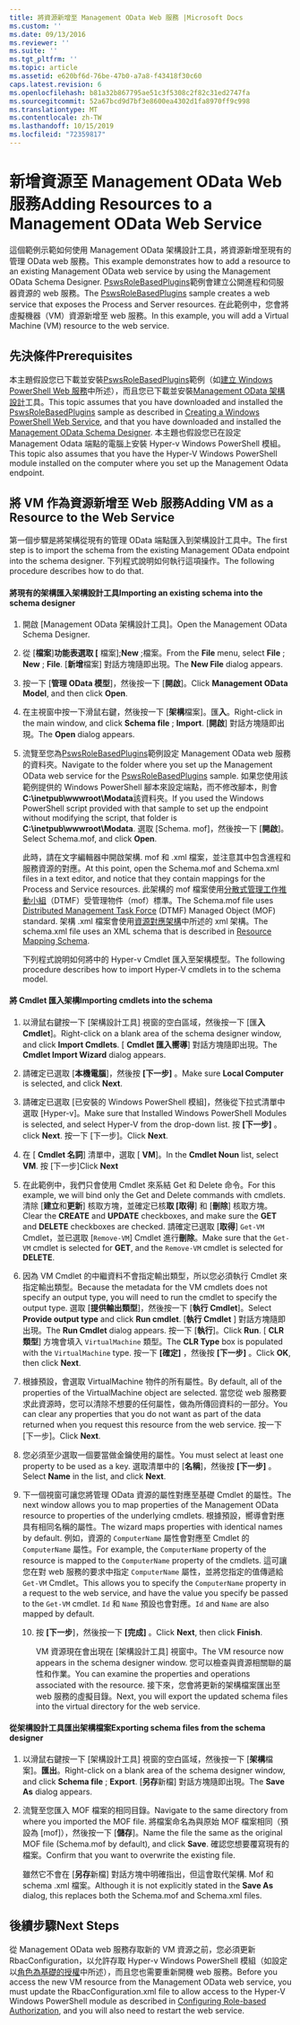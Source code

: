 ```yaml
---
title: 將資源新增至 Management OData Web 服務 |Microsoft Docs
ms.custom: ''
ms.date: 09/13/2016
ms.reviewer: ''
ms.suite: ''
ms.tgt_pltfrm: ''
ms.topic: article
ms.assetid: e620bf6d-76be-47b0-a7a8-f43418f30c60
caps.latest.revision: 6
ms.openlocfilehash: b81a32b867795ae51c3f5308c2f82c31ed2747fa
ms.sourcegitcommit: 52a67bcd9d7bf3e8600ea4302d1fa8970ff9c998
ms.translationtype: MT
ms.contentlocale: zh-TW
ms.lasthandoff: 10/15/2019
ms.locfileid: "72359817"
---
```

# <a name="adding-resources-to-a-management-odata-web-service"></a><span data-ttu-id="1987a-102">新增資源至 Management OData Web 服務</span><span class="sxs-lookup"><span data-stu-id="1987a-102">Adding Resources to a Management OData Web Service</span></span>

<span data-ttu-id="1987a-103">這個範例示範如何使用 Management OData 架構設計工具，將資源新增至現有的管理 OData web 服務。</span><span class="sxs-lookup"><span data-stu-id="1987a-103">This example demonstrates how to add a resource to an existing Management OData web service by using the Management OData Schema Designer.</span></span> <span data-ttu-id="1987a-104">[PswsRoleBasedPlugins](https://code.msdn.microsoft.com:443/windowsdesktop/PswsRoleBasedPlugins-9c79b75a)範例會建立公開進程和伺服器資源的 web 服務。</span><span class="sxs-lookup"><span data-stu-id="1987a-104">The [PswsRoleBasedPlugins](https://code.msdn.microsoft.com:443/windowsdesktop/PswsRoleBasedPlugins-9c79b75a) sample creates a web service that exposes the Process and Server resources.</span></span> <span data-ttu-id="1987a-105">在此範例中，您會將虛擬機器（VM）資源新增至 web 服務。</span><span class="sxs-lookup"><span data-stu-id="1987a-105">In this example, you will add a Virtual Machine (VM) resource to the web service.</span></span>

## <a name="prerequisites"></a><span data-ttu-id="1987a-106">先決條件</span><span class="sxs-lookup"><span data-stu-id="1987a-106">Prerequisites</span></span>

<span data-ttu-id="1987a-107">本主題假設您已下載並安裝[PswsRoleBasedPlugins](https://code.msdn.microsoft.com:443/windowsdesktop/PswsRoleBasedPlugins-9c79b75a)範例（如[建立 Windows PowerShell Web 服務](./creating-a-management-odata-web-service.md)中所述），而且您已下載並安裝[Management OData 架構設計](https://marketplace.visualstudio.com/items?itemName=jlisc0.ManagementODataSchemaDesigner)工具。</span><span class="sxs-lookup"><span data-stu-id="1987a-107">This topic assumes that you have downloaded and installed the [PswsRoleBasedPlugins](https://code.msdn.microsoft.com:443/windowsdesktop/PswsRoleBasedPlugins-9c79b75a) sample as described in [Creating a Windows PowerShell Web Service](./creating-a-management-odata-web-service.md), and that you have downloaded and installed the [Management OData Schema Designer](https://marketplace.visualstudio.com/items?itemName=jlisc0.ManagementODataSchemaDesigner).</span></span> <span data-ttu-id="1987a-108">本主題也假設您已在設定 Management Odata 端點的電腦上安裝 Hyper-v Windows PowerShell 模組。</span><span class="sxs-lookup"><span data-stu-id="1987a-108">This topic also assumes that you have the Hyper-V Windows PowerShell module installed on the computer where you set up the Management Odata endpoint.</span></span>

## <a name="adding-vm-as-a-resource-to-the-web-service"></a><span data-ttu-id="1987a-109">將 VM 作為資源新增至 Web 服務</span><span class="sxs-lookup"><span data-stu-id="1987a-109">Adding VM as a Resource to the Web Service</span></span>

<span data-ttu-id="1987a-110">第一個步驟是將架構從現有的管理 OData 端點匯入到架構設計工具中。</span><span class="sxs-lookup"><span data-stu-id="1987a-110">The first step is to import the schema from the existing Management OData endpoint into the schema designer.</span></span> <span data-ttu-id="1987a-111">下列程式說明如何執行這項操作。</span><span class="sxs-lookup"><span data-stu-id="1987a-111">The following procedure describes how to do that.</span></span>

#### <a name="importing-an-existing-schema-into-the-schema-designer"></a><span data-ttu-id="1987a-112">將現有的架構匯入架構設計工具</span><span class="sxs-lookup"><span data-stu-id="1987a-112">Importing an existing schema into the schema designer</span></span>

1. <span data-ttu-id="1987a-113">開啟 [Management OData 架構設計工具]。</span><span class="sxs-lookup"><span data-stu-id="1987a-113">Open the Management OData Schema Designer.</span></span>

2. <span data-ttu-id="1987a-114">從 [**檔案**]**功能表選取 [** 檔案];**New** ;檔案。</span><span class="sxs-lookup"><span data-stu-id="1987a-114">From the **File** menu, select **File** ; **New** ; **File**.</span></span> <span data-ttu-id="1987a-115">[**新增**檔案] 對話方塊隨即出現。</span><span class="sxs-lookup"><span data-stu-id="1987a-115">The **New File** dialog appears.</span></span>

3. <span data-ttu-id="1987a-116">按一下 [**管理 OData 模型**]，然後按一下 [**開啟**]。</span><span class="sxs-lookup"><span data-stu-id="1987a-116">Click **Management OData Model**, and then click **Open**.</span></span>

4. <span data-ttu-id="1987a-117">在主視窗中按一下滑鼠右鍵，然後按一下 [**架構**檔案]。匯**入**。</span><span class="sxs-lookup"><span data-stu-id="1987a-117">Right-click in the main window, and click **Schema file** ; **Import**.</span></span> <span data-ttu-id="1987a-118">[**開啟**] 對話方塊隨即出現。</span><span class="sxs-lookup"><span data-stu-id="1987a-118">The **Open** dialog appears.</span></span>

5. <span data-ttu-id="1987a-119">流覽至您為[PswsRoleBasedPlugins](https://code.msdn.microsoft.com:443/windowsdesktop/PswsRoleBasedPlugins-9c79b75a)範例設定 Management OData web 服務的資料夾。</span><span class="sxs-lookup"><span data-stu-id="1987a-119">Navigate to the folder where you set up the Management OData web service for the [PswsRoleBasedPlugins](https://code.msdn.microsoft.com:443/windowsdesktop/PswsRoleBasedPlugins-9c79b75a) sample.</span></span> <span data-ttu-id="1987a-120">如果您使用該範例提供的 Windows PowerShell 腳本來設定端點，而不修改腳本，則會**C:\inetpub\wwwroot\Modata**該資料夾。</span><span class="sxs-lookup"><span data-stu-id="1987a-120">If you used the Windows PowerShell script provided with that sample to set up the endpoint without modifying the script, that folder is **C:\inetpub\wwwroot\Modata**.</span></span> <span data-ttu-id="1987a-121">選取 [Schema. mof]，然後按一下 [**開啟**]。</span><span class="sxs-lookup"><span data-stu-id="1987a-121">Select Schema.mof, and click **Open**.</span></span>

   <span data-ttu-id="1987a-122">此時，請在文字編輯器中開啟架構. mof 和 .xml 檔案，並注意其中包含進程和服務資源的對應。</span><span class="sxs-lookup"><span data-stu-id="1987a-122">At this point, open the Schema.mof and Schema.xml files in a text editor, and notice that they contain mappings for the Process and Service resources.</span></span> <span data-ttu-id="1987a-123">此架構的 mof 檔案使用[分散式管理工作推動小組](https://www.dmtf.org/)（DTMF）受管理物件（mof）標準。</span><span class="sxs-lookup"><span data-stu-id="1987a-123">The Schema.mof file uses [Distributed Management  Task Force](https://www.dmtf.org/) (DTMF) Managed Object (MOF) standard.</span></span> <span data-ttu-id="1987a-124">架構 .xml 檔案會使用[資源對應架構](./resource-mapping-schema.md)中所述的 xml 架構。</span><span class="sxs-lookup"><span data-stu-id="1987a-124">The schema.xml file uses an XML schema that is described in [Resource Mapping Schema](./resource-mapping-schema.md).</span></span>

   <span data-ttu-id="1987a-125">下列程式說明如何將中的 Hyper-v Cmdlet 匯入至架構模型。</span><span class="sxs-lookup"><span data-stu-id="1987a-125">The following procedure describes how to import Hyper-V cmdlets in to the schema model.</span></span>

#### <a name="importing-cmdlets-into-the-schema"></a><span data-ttu-id="1987a-126">將 Cmdlet 匯入架構</span><span class="sxs-lookup"><span data-stu-id="1987a-126">Importing cmdlets into the schema</span></span>

1. <span data-ttu-id="1987a-127">以滑鼠右鍵按一下 [架構設計工具] 視窗的空白區域，然後按一下 [匯**入 Cmdlet**]。</span><span class="sxs-lookup"><span data-stu-id="1987a-127">Right-click on a blank area of the schema designer window, and click **Import Cmdlets**.</span></span> <span data-ttu-id="1987a-128">[ **Cmdlet 匯入嚮導**] 對話方塊隨即出現。</span><span class="sxs-lookup"><span data-stu-id="1987a-128">The **Cmdlet Import Wizard** dialog appears.</span></span>

2. <span data-ttu-id="1987a-129">請確定已選取 [**本機電腦**]，然後按 **[下一步]** 。</span><span class="sxs-lookup"><span data-stu-id="1987a-129">Make sure **Local Computer** is selected, and click **Next**.</span></span>

3. <span data-ttu-id="1987a-130">請確定已選取 [已安裝的 Windows PowerShell 模組]，然後從下拉式清單中選取 [Hyper-v]。</span><span class="sxs-lookup"><span data-stu-id="1987a-130">Make sure that Installed Windows PowerShell Modules is selected, and select Hyper-V from the drop-down list.</span></span> <span data-ttu-id="1987a-131">按 **[下一步]** 。</span><span class="sxs-lookup"><span data-stu-id="1987a-131">click **Next**.</span></span> <span data-ttu-id="1987a-132">按一下 [下一步]。</span><span class="sxs-lookup"><span data-stu-id="1987a-132">Click **Next**.</span></span>

4. <span data-ttu-id="1987a-133">在 [ **Cmdlet 名詞**] 清單中，選取 [ **VM**]。</span><span class="sxs-lookup"><span data-stu-id="1987a-133">In the **Cmdlet Noun** list, select **VM**.</span></span> <span data-ttu-id="1987a-134">按 [下一步]</span><span class="sxs-lookup"><span data-stu-id="1987a-134">Click **Next**</span></span>

5. <span data-ttu-id="1987a-135">在此範例中，我們只會使用 Cmdlet 來系結 Get 和 Delete 命令。</span><span class="sxs-lookup"><span data-stu-id="1987a-135">For this example, we will bind only the Get and Delete commands with cmdlets.</span></span> <span data-ttu-id="1987a-136">清除 [**建立**和**更新**] 核取方塊，並確定已核**取 [取得**] 和 [**刪除**] 核取方塊。</span><span class="sxs-lookup"><span data-stu-id="1987a-136">Clear the **CREATE** and **UPDATE** checkboxes, and make sure the **GET** and **DELETE** checkboxes are checked.</span></span> <span data-ttu-id="1987a-137">請確定已選取 [**取得**] `Get-VM` Cmdlet，並已選取 [`Remove-VM`] Cmdlet 進行**刪除**。</span><span class="sxs-lookup"><span data-stu-id="1987a-137">Make sure that the `Get-VM` cmdlet is selected for **GET**, and the `Remove-VM` cmdlet is selected for **DELETE**.</span></span>

6. <span data-ttu-id="1987a-138">因為 VM Cmdlet 的中繼資料不會指定輸出類型，所以您必須執行 Cmdlet 來指定輸出類型。</span><span class="sxs-lookup"><span data-stu-id="1987a-138">Because the metadata for the VM cmdlets does not specify an output type, you will need to run the cmdlet to specify the output type.</span></span> <span data-ttu-id="1987a-139">選取 [**提供輸出類型**]，然後按一下 [**執行 Cmdlet**]。</span><span class="sxs-lookup"><span data-stu-id="1987a-139">Select **Provide output type** and click **Run cmdlet**.</span></span> <span data-ttu-id="1987a-140">[**執行 Cmdlet** ] 對話方塊隨即出現。</span><span class="sxs-lookup"><span data-stu-id="1987a-140">The **Run Cmdlet** dialog appears.</span></span> <span data-ttu-id="1987a-141">按一下 [**執行**]。</span><span class="sxs-lookup"><span data-stu-id="1987a-141">Click **Run**.</span></span> <span data-ttu-id="1987a-142">[ **CLR 類型**] 方塊會填入 `VirtualMachine` 類型。</span><span class="sxs-lookup"><span data-stu-id="1987a-142">The **CLR Type** box is populated with the `VirtualMachine` type.</span></span> <span data-ttu-id="1987a-143">按一下 **[確定]** ，然後按 **[下一步]** 。</span><span class="sxs-lookup"><span data-stu-id="1987a-143">Click **OK**, then click **Next**.</span></span>

7. <span data-ttu-id="1987a-144">根據預設，會選取 VirtualMachine 物件的所有屬性。</span><span class="sxs-lookup"><span data-stu-id="1987a-144">By default, all of the properties of the VirtualMachine object are selected.</span></span> <span data-ttu-id="1987a-145">當您從 web 服務要求此資源時，您可以清除不想要的任何屬性，做為所傳回資料的一部分。</span><span class="sxs-lookup"><span data-stu-id="1987a-145">You can clear any properties that you do not want as part of the data returned when you request this resource from the web service.</span></span> <span data-ttu-id="1987a-146">按一下 [下一步]。</span><span class="sxs-lookup"><span data-stu-id="1987a-146">Click **Next**.</span></span>

8. <span data-ttu-id="1987a-147">您必須至少選取一個要當做金鑰使用的屬性。</span><span class="sxs-lookup"><span data-stu-id="1987a-147">You must select at least one property to be used as a key.</span></span> <span data-ttu-id="1987a-148">選取清單中的 [**名稱**]，然後按 **[下一步]** 。</span><span class="sxs-lookup"><span data-stu-id="1987a-148">Select **Name** in the list, and click **Next**.</span></span>

9. <span data-ttu-id="1987a-149">下一個視窗可讓您將管理 OData 資源的屬性對應至基礎 Cmdlet 的屬性。</span><span class="sxs-lookup"><span data-stu-id="1987a-149">The next window allows you to map properties of the Management OData resource to properties of the underlying cmdlets.</span></span> <span data-ttu-id="1987a-150">根據預設，嚮導會對應具有相同名稱的屬性。</span><span class="sxs-lookup"><span data-stu-id="1987a-150">The wizard maps properties with identical names by default.</span></span> <span data-ttu-id="1987a-151">例如，資源的 `ComputerName` 屬性會對應至 Cmdlet 的 `ComputerName` 屬性。</span><span class="sxs-lookup"><span data-stu-id="1987a-151">For example, the `ComputerName` property of the resource is mapped to the `ComputerName` property of the cmdlets.</span></span>  <span data-ttu-id="1987a-152">這可讓您在對 web 服務的要求中指定 `ComputerName` 屬性，並將您指定的值傳遞給 `Get-VM` Cmdlet。</span><span class="sxs-lookup"><span data-stu-id="1987a-152">This allows you to specify the `ComputerName` property in a request to the web service, and have the value you specify be passed to the `Get-VM` cmdlet.</span></span> <span data-ttu-id="1987a-153">`Id` 和 `Name` 預設也會對應。</span><span class="sxs-lookup"><span data-stu-id="1987a-153">`Id` and `Name` are also mapped by default.</span></span>

   10. <span data-ttu-id="1987a-154">按 **[下一步**]，然後按一下 **[完成]** 。</span><span class="sxs-lookup"><span data-stu-id="1987a-154">Click **Next**, then click **Finish**.</span></span>

       <span data-ttu-id="1987a-155">VM 資源現在會出現在 [架構設計工具] 視窗中。</span><span class="sxs-lookup"><span data-stu-id="1987a-155">The VM resource now appears in the schema designer window.</span></span> <span data-ttu-id="1987a-156">您可以檢查與資源相關聯的屬性和作業。</span><span class="sxs-lookup"><span data-stu-id="1987a-156">You can examine the properties and operations associated with the resource.</span></span> <span data-ttu-id="1987a-157">接下來，您會將更新的架構檔案匯出至 web 服務的虛擬目錄。</span><span class="sxs-lookup"><span data-stu-id="1987a-157">Next, you will export the updated schema files into the virtual directory for the web service.</span></span>

#### <a name="exporting-schema-files-from-the-schema-designer"></a><span data-ttu-id="1987a-158">從架構設計工具匯出架構檔案</span><span class="sxs-lookup"><span data-stu-id="1987a-158">Exporting schema files from the schema designer</span></span>

1. <span data-ttu-id="1987a-159">以滑鼠右鍵按一下 [架構設計工具] 視窗的空白區域，然後按一下 [**架構**檔案]。**匯出**。</span><span class="sxs-lookup"><span data-stu-id="1987a-159">Right-click on a blank area of the schema designer window, and click **Schema file** ; **Export**.</span></span> <span data-ttu-id="1987a-160">[**另存**新檔] 對話方塊隨即出現。</span><span class="sxs-lookup"><span data-stu-id="1987a-160">The **Save As** dialog appears.</span></span>

2. <span data-ttu-id="1987a-161">流覽至您匯入 MOF 檔案的相同目錄。</span><span class="sxs-lookup"><span data-stu-id="1987a-161">Navigate to the same directory from where you imported the MOF file.</span></span> <span data-ttu-id="1987a-162">將檔案命名為與原始 MOF 檔案相同（預設為 [mof]），然後按一下 [**儲存**]。</span><span class="sxs-lookup"><span data-stu-id="1987a-162">Name the file the same as the original MOF file (Schema.mof by default), and click **Save**.</span></span> <span data-ttu-id="1987a-163">確認您想要覆寫現有的檔案。</span><span class="sxs-lookup"><span data-stu-id="1987a-163">Confirm that you want to overwrite the existing file.</span></span>

   <span data-ttu-id="1987a-164">雖然它不會在 [**另存**新檔] 對話方塊中明確指出，但這會取代架構. Mof 和 schema .xml 檔案。</span><span class="sxs-lookup"><span data-stu-id="1987a-164">Although it is not explicitly stated in the **Save As** dialog, this replaces both the Schema.mof and Schema.xml files.</span></span>

## <a name="next-steps"></a><span data-ttu-id="1987a-165">後續步驟</span><span class="sxs-lookup"><span data-stu-id="1987a-165">Next Steps</span></span>

<span data-ttu-id="1987a-166">從 Management OData web 服務存取新的 VM 資源之前，您必須更新 RbacConfiguration，以允許存取 Hyper-v Windows PowerShell 模組（如設定以[角色為基礎的授權](./configuring-role-based-authorization.md)中所述），而且您也需要重新開機 web 服務。</span><span class="sxs-lookup"><span data-stu-id="1987a-166">Before you access the new VM resource from the Management OData web service, you must update the RbacConfiguration.xml file to allow access to the Hyper-V Windows PowerShell module as described in [Configuring Role-based Authorization](./configuring-role-based-authorization.md), and you will also need to restart the web service.</span></span>